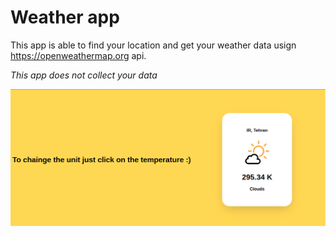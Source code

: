 # Weather app

This app is able to find your location and get your weather data usign https://openweathermap.org api.

*This app does not collect your data*

![alt text](https://github.com/MahyarFardin/Small-js-Projects/blob/master/weatherApp/icons/Screenshot%20from%202022-05-09%2019-07-19.png)
